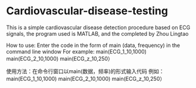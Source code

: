 # Cardiovascular-disease-testing
This is a simple cardiovascular disease detection procedure based on ECG signals, the program used is MATLAB, and the completed by Zhou Lingtao

How to use: Enter the code in the form of main (data, frequency) in the command line window
For example:
main(ECG_1_10,1000)
main(ECG_2_10,1000)
main(ECG_z_10,250）

使用方法：在命令行窗口以main(数据，频率)的形式输入代码
例如：
main(ECG_1_10,1000)
main(ECG_2_10,1000)
main(ECG_z_10,250）
